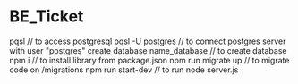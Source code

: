 # BE_Ticket

pqsl // to access postgresql
pqsl -U postgres // to connect postgres server with user "postgres"
create database name_database // to create database
npm i // to install library from package.json
npm run migrate up // to migrate code on /migrations
npm run start-dev // to run node server.js